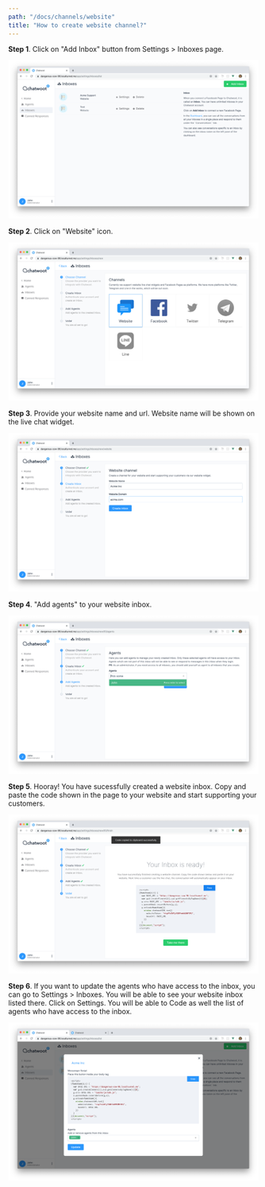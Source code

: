 ```yaml
---
path: "/docs/channels/website"
title: "How to create website channel?"
---
```


**Step 1**. Click on "Add Inbox" button from Settings > Inboxes page.

![inbox_create](./images/inbox_create.png)

**Step 2**. Click on "Website" icon.

![list_of_channels](./images/list_of_channels.png)

**Step 3**. Provide your website name and url. Website name will be shown on the live chat widget.

![create_website](./images/create_website.png)

**Step 4**. "Add agents" to your website inbox.

![add_agents](./images/add_agents.png)

**Step 5**. Hooray! You have sucessfully created a website inbox. Copy and paste the code shown in the page to your website and start supporting your customers.

![finish_inbox](./images/finish_inbox.png)

**Step 6**. If you want to update the agents who have access to the inbox, you can go to Settings > Inboxes. You will be able to see your website inbox listed there. Click on Settings. You will be able to Code as well the list of agents who have access to the inbox.

![inbox_settings](./images/inbox_settings.png)
